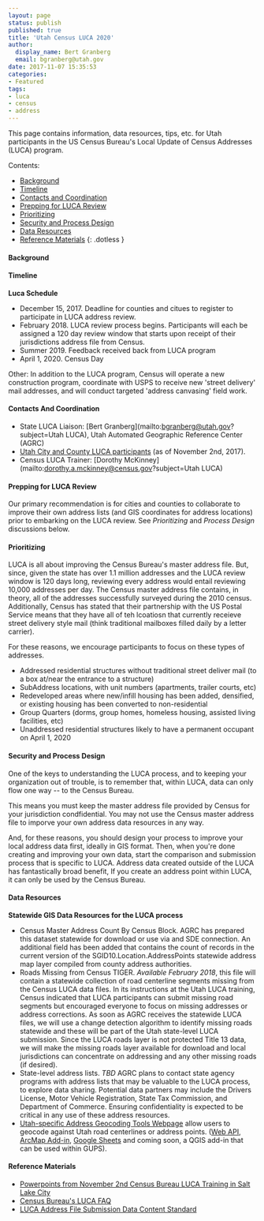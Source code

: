 ```yaml
---
layout: page
status: publish
published: true
title: 'Utah Census LUCA 2020'
author:
  display_name: Bert Granberg
  email: bgranberg@utah.gov
date: 2017-11-07 15:35:53
categories:
- Featured
tags:
- luca
- census
- address
---
```

This page contains information, data resources, tips, etc. for Utah participants in the US Census Bureau's Local Update of Census Addresses (LUCA) program.

Contents:

- [Background](#background)
- [Timeline](#timeline)  
- [Contacts and Coordination](#contacts-and-coordination)
- [Prepping for LUCA Review](#prepping-for-the-luca-review)
- [Prioritizing](#prioritizing)
- [Security and Process Design](#security-and-process-design)
- [Data Resources](#data-resources)
- [Reference Materials](#reference-materials)
{: .dotless }

#### Background

#### Timeline

**Luca Schedule**

- December 15, 2017. Deadline for counties and citues to register to participate in LUCA address review.
- February 2018. LUCA review process begins. Participants will each be assigned a 120 day review window that starts upon receipt of their jurisdictions address file from Census.
- Summer 2019. Feedback received back from LUCA program
- April 1, 2020. Census Day

Other: In addition to the LUCA program, Census will operate a new construction program, coordinate with USPS to receive new 'street delivery' mail addresses, and will conduct targeted 'address canvasing' field work.

#### Contacts And Coordination

- State LUCA Liaison: [Bert Granberg](mailto:bgranberg@utah.gov?subject=Utah LUCA), Utah Automated Geographic Reference Center (AGRC)
- [Utah City and County LUCA participants](https://docs.google.com/spreadsheets/d/1WgYXqIBcQ3RZoWSPJVw5CLErjdPuM1gy9OzuaGHFCSg/edit?usp=sharing) (as of November 2nd, 2017).
- Census LUCA Trainer: [Dorothy McKinney](mailto:dorothy.a.mckinney@census.gov?subject=Utah LUCA)

#### Prepping for LUCA Review

Our primary recommendation is for cities and counties to collaborate to improve their own address lists (and GIS coordinates for address locations) prior to embarking on the LUCA review. See _Prioritizing_ and _Process Design_ discussions below.

#### Prioritizing

LUCA is all about improving the Census Bureau's master address file. But, since, given the state has over 1.1 million addresses and the LUCA review window is 120 days long, reviewing every address would entail reviewing 10,000 addresses per day. The Census master address file contains, in theory, all of the addresses successfully surveyed during the 2010 census. Additionally, Census has stated that their partnership with the US Postal Service means that they have all of teh lcoatiosn that currently receieve street delivery style mail (think traditional mailboxes filled daily by a letter carrier).

For these reasons, we encourage participants to focus on these types of addresses. 

- Addressed residential structures without traditional street deliver mail (to a box at/near the entrance to a structure)
- SubAddress locations, with unit numbers (apartments, trailer courts, etc)
- Redeveloped areas where new/infill housing has been added, densified, or existing housing has been converted to non-residential
- Group Quarters (dorms, group homes, homeless housing, assisted living facilities, etc)
- Unaddressed residential structures likely to have a permanent occupant on April 1, 2020

#### Security and Process Design

One of the keys to understanding the LUCA process, and to keeping your organization out of trouble, is to remember that, within LUCA, data can only flow one way -- to the Census Bureau.

This means you must keep the master address file provided by Census for your jurisdiction condfidential. You may not use the Census master address file to imporve your own address data resources in any way.

And, for these reasons, you should design your process to improve your local address data first, ideally in GIS format. Then, when you're done creating and improving your own data, start the comparison and submission process that is specific to LUCA. Address data created outside of the LUCA has fantastically broad benefit, If you create an address point within LUCA, it can only be used by the Census Bureau.

#### Data Resources

**Statewide GIS Data Resources for the LUCA process**

- Census Master Address Count By Census Block. AGRC has prepared this dataset statewide for download or use via and SDE connection. An additional field has been added that contains the count of records in the current version of the SGID10.Location.AddressPoints statewide address map layer compiled from county address authorities.
- Roads Missing from Census TIGER. _Available February 2018_, this file will contain a statewide collection of road centerline segments missing from the Census LUCA data files. In its instructions at the Utah LUCA training, Census indicated that LUCA participants can submit missing road segments but encouraged everyone to focus on missing addresses or address corrections. As soon as AGRC receives the statewide LUCA files, we will use a change detection algorithm to identify missing roads statewide and these will be part of the Utah state-level LUCA submission. Since the LUCA roads layer is not protected Title 13 data, we will make the missing roads layer available for download and local jurisdictions can concentrate on addressing and any other missing roads (if desired).
- State-level address lists. _TBD_ AGRC plans to contact state agency programs with address lists that may be valuable to the LUCA process, to explore data sharing. Potential data partners may include the Drivers License, Motor Vehicle Registration, State Tax Commission, and Department of Commerce. Ensuring confidentiality is expected to be critical in any use of these address resources. 
- [Utah-specific Address Geocoding Tools Webpage](https://gis.utah.gov/data/address-geocoders-locators/) allow users to geocode against Utah road centerlines or address points. ([Web API](http://api.mapserv.utah.gov), [ArcMap Add-in](https://gis.utah.gov/data/address-geocoders-locators/#GeocodingToolbox), [Google Sheets](https://chrome.google.com/webstore/detail/utah-address-locator/nepmlneiknaeojhadbeodpaefenhjkek?utm_source=permalink) and coming soon, a QGIS add-in that can be used within GUPS).

#### Reference Materials

- [Powerpoints from November 2nd Census Bureau LUCA Training in Salt Lake City](https://drive.google.com/file/d/0BxoOAQyOvGgaOHhPSXhCTEdBdnN6a0d2VTk3OW5iVjdBXzAw/view?usp=sharing)
- [Census Bureau's LUCA FAQ](https://www2.census.gov/geo/pdfs/partnerships/luca/2020LUCA_FAQ.pdf)
- [LUCA Address File Submission Data Content Standard](https://drive.google.com/file/d/0BxoOAQyOvGgaaWtpTmc1aHVvRFZ6SGh0RHNpbjZlSU9yOVVj/view?usp=sharing) 
